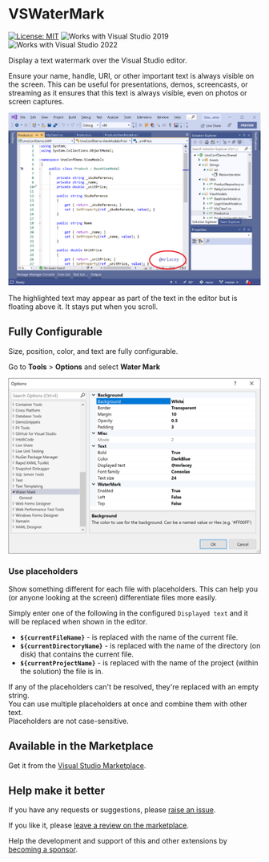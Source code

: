 # VSWaterMark

[![License: MIT](https://img.shields.io/badge/License-MIT-green.svg)](LICENSE)
![Works with Visual Studio 2019](https://img.shields.io/static/v1.svg?label=VS&message=2019&color=5F2E96)
![Works with Visual Studio 2022](https://img.shields.io/static/v1.svg?label=VS&message=2022&color=5F2E96)

Display a text watermark over the Visual Studio editor.

Ensure your name, handle, URI, or other important text is always visible on the screen.
This can be useful for presentations, demos, screencasts, or streaming as it ensures that this text is always visible, even on photos or screen captures.

![VS screenshot showing highlighted watermark](./Assets/vswatermark-example.png)

The highlighted text may appear as part of the text in the editor but is floating above it. It stays put when you scroll.

## Fully Configurable

Size, position, color, and text are fully configurable.

Go to **Tools** &gt; **Options** and select **Water Mark**

![Screenshot of Water Mark settings in the Options dialog](./Assets/vswatermark-options.png)

### Use placeholders

Show something different for each file with placeholders.
This can help you (or anyone looking at the screen) differentiate files more easily.

Simply enter one of the following in the configured `Displayed text` and it will be replaced when shown in the editor.

- **`${currentFileName}`** - is replaced with the name of the current file.
- **`${currentDirectoryName}`** - is replaced with the name of the directory (on disk) that contains the current file.
- **`${currentProjectName}`** - is replaced with the name of the project (within the solution) the file is in.

If any of the placeholders can't be resolved, they're replaced with an empty string.  
You can use multiple placeholders at once and combine them with other text.  
Placeholders are not case-sensitive.

## Available in the Marketplace

Get it from the [Visual Studio Marketplace](https://marketplace.visualstudio.com/items?itemName=MattLaceyLtd.WaterMark).

## Help make it better

If you have any requests or suggestions, please [raise an issue](https://github.com/mrlacey/VSWaterMark/issues/new).

If you like it, please [leave a review on the marketplace](https://marketplace.visualstudio.com/items?itemName=MattLaceyLtd.WaterMark&ssr=false#review-details).

Help the development and support of this and other extensions by [becoming a sponsor](https://github.com/sponsors/mrlacey).
